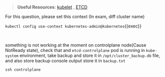 
> <strong>Useful Resources</strong>: [kubelet](https://kubernetes.io/docs/reference/command-line-tools-reference/kubelet/) , [ETCD](https://kubernetes.io/docs/tasks/administer-cluster/configure-upgrade-etcd/)

For this question, please set this context (In exam, diff cluster name)

`kubectl config use-context kubernetes-admin@kubernetes`{{exec}}

<br>

something is not working at the moment on controlplane node(Cause NotReady state), check that and `etcd-controlplane` pod is running in `kube-system` environment, take backup and store it in `/opt/cluster_backup.db` file, and also store backup console output store it in `backup.txt`

`ssh controlplane`
